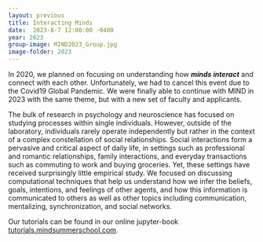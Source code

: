 ```yaml
---
layout: previous
title: Interacting Minds
date:  2023-8-7 12:00:00 -0400
year: 2023
group-image: MIND2023_Group.jpg
image-folder: 2023
---
```



In 2020, we planned on focusing on understanding how ***minds interact*** and connect with each other. Unfortunately, we had to cancel this event due to the Covid19 Global Pandemic. We were finally able to continue with MIND in 2023 with the same theme, but with a new set of faculty and applicants. 

The bulk of research in psychology and neuroscience has focused on studying processes within single individuals. However, outside of the laboratory, individuals rarely operate independently but rather in the context of a complex constellation of social relationships. Social interactions form a pervasive and critical aspect of daily life, in settings such as professional and romantic relationships, family interactions, and everyday transactions such as commuting to work and buying groceries. Yet, these settings have received surprisingly little empirical study. We focused on discussing computational techniques that help us understand how we infer the beliefs, goals, intentions, and feelings of other agents, and how this information is communicated to others as well as other topics including communication, mentalizing, synchronization, and social networks.

Our tutorials can be found in our online jupyter-book [tutorials.mindsummerschool.com](https://tutorials.mindsummerschool.com/).
